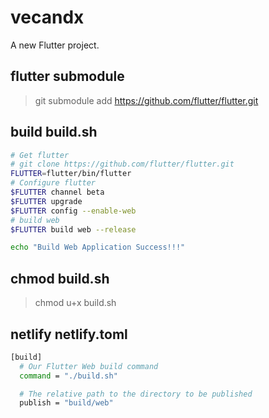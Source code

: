 # vecandx

A new Flutter project.

## flutter submodule
> git submodule add https://github.com/flutter/flutter.git

## build  build.sh
```bash
# Get flutter
# git clone https://github.com/flutter/flutter.git
FLUTTER=flutter/bin/flutter
# Configure flutter
$FLUTTER channel beta
$FLUTTER upgrade
$FLUTTER config --enable-web
# build web
$FLUTTER build web --release

echo "Build Web Application Success!!!"
```
## chmod  build.sh
> chmod u+x build.sh

## netlify  netlify.toml

```bash
[build]
  # Our Flutter Web build command
  command = "./build.sh"

  # The relative path to the directory to be published
  publish = "build/web"

```